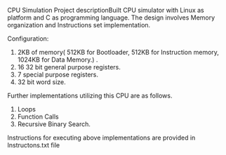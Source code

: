 CPU Simulation
Project descriptionBuilt CPU simulator with Linux as platform and C as programming language.
The design involves Memory organization and Instructions set implementation.

Configuration:
1. 2KB of memory( 512KB for Bootloader, 512KB for Instruction memory, 1024KB for Data Memory.) .
2. 16 32 bit general purpose registers.
3. 7 special purpose registers.
4. 32 bit word size.

Further implementations utilizing this CPU are as follows.
1. Loops
2. Function Calls
3. Recursive Binary Search.

Instructions for executing above implementations are provided in Instructons.txt file
